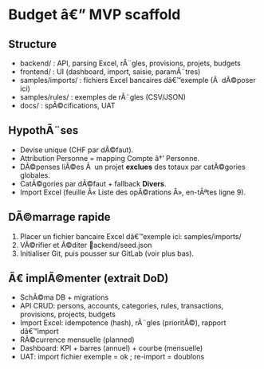 ﻿# Budget â€” MVP scaffold

## Structure
- backend/ : API, parsing Excel, rÃ¨gles, provisions, projets, budgets
- frontend/ : UI (dashboard, import, saisie, paramÃ¨tres)
- samples/imports/ : fichiers Excel bancaires dâ€™exemple (Ã  dÃ©poser ici)
- samples/rules/ : exemples de rÃ¨gles (CSV/JSON)
- docs/ : spÃ©cifications, UAT

## HypothÃ¨ses
- Devise unique (CHF par dÃ©faut).
- Attribution Personne = mapping Compte â†’ Personne.
- DÃ©penses liÃ©es Ã  un projet **exclues** des totaux par catÃ©gories globales.
- CatÃ©gories par dÃ©faut + fallback **Divers**.
- Import Excel (feuille Â« Liste des opÃ©rations Â», en-tÃªtes ligne 9).

## DÃ©marrage rapide
1) Placer un fichier bancaire Excel dâ€™exemple ici: samples/imports/
2) VÃ©rifier et Ã©diter ackend/seed.json
3) Initialiser Git, puis pousser sur GitLab (voir plus bas).

## Ã€ implÃ©menter (extrait DoD)
- SchÃ©ma DB + migrations
- API CRUD: persons, accounts, categories, rules, transactions, provisions, projects, budgets
- Import Excel: idempotence (hash), rÃ¨gles (prioritÃ©), rapport dâ€™import
- RÃ©currence mensuelle (planned)
- Dashboard: KPI + barres (annuel) + courbe (mensuelle)
- UAT: import fichier exemple = ok ; re-import = doublons
